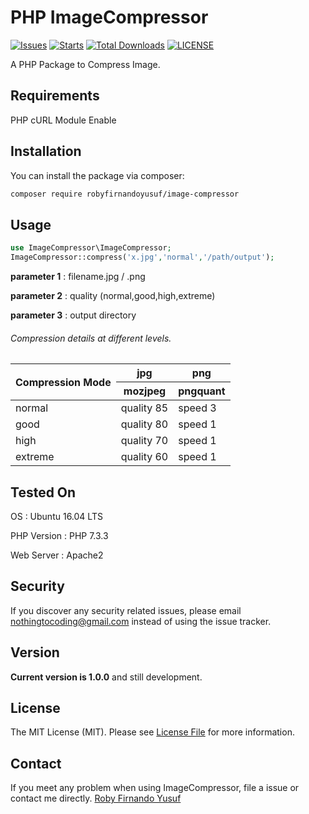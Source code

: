 # PHP ImageCompressor
[![Issues](https://img.shields.io/github/issues/robyfirnandoyusuf/Image-Compressor)](https://github.com/robyfirnandoyusuf/Image-Compressor/releases)
[![Starts](https://img.shields.io/github/stars/robyfirnandoyusuf/Image-Compressor)](https://github.com/robyfirnandoyusuf/Image-Compressor/releases)
[![Total Downloads](https://img.shields.io/packagist/dt/robyfirnandoyusuf/Image-Compressor.svg)](https://packagist.org/packages/robyfirnandoyusuf/image-compressor)
[![LICENSE](https://img.shields.io/github/license/robyfirnandoyusuf/Image-Compressor)](LICENSE)

A PHP Package to Compress Image.

## Requirements
PHP cURL Module Enable

## Installation

You can install the package via composer:

```bash
composer require robyfirnandoyusuf/image-compressor
```
## Usage
```php
use ImageCompressor\ImageCompressor;
ImageCompressor::compress('x.jpg','normal','/path/output');
``` 

**parameter 1** : filename.jpg / .png

**parameter 2** : quality (normal,good,high,extreme)

**parameter 3** : output directory

###### Compression details at different levels.

<table>
    <thead>
        <tr>
            <th rowspan=2>Compression Mode</th>
            <th>jpg</th>
            <th>png</th>
        </tr>
        <tr>
          <th>mozjpeg</th>
          <th>pngquant</th>
        </tr>
    </thead>
    <tbody>
        <tr>
            <td>normal</td>
            <td>quality 85</td>
            <td>speed 3</td>
        </tr>
        <tr>
            <td>good</td>
            <td>quality 80</td>
            <td>speed 1</td>
        </tr>
        <tr>
            <td>high</td>
            <td>quality 70</td>
            <td>speed 1</td>
        </tr>
        <tr>
            <td>extreme</td>
            <td>quality 60</td>
            <td>speed 1</td>
        </tr>
    </tbody>
</table>

## Tested On

OS          : Ubuntu 16.04 LTS

PHP Version : PHP 7.3.3

Web Server  : Apache2

## Security

If you discover any security related issues, please email nothingtocoding@gmail.com instead of using the issue tracker.

## Version

**Current version is 1.0.0** and still development.

## License

The MIT License (MIT). Please see [License File](LICENSE.md) for more information.

## Contact
If you meet any problem when using ImageCompressor, file a issue or contact me directly.
[Roby Firnando Yusuf](https://facebook.com/exploreourbrain)